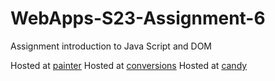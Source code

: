 
# WebApps-S23-Assignment-6
Assignment introduction to Java Script and DOM

Hosted at [painter](https://44-563-web-apps-s23.github.io/44563-webapps-s23-assignment6-anudeepyalamanchi/painter.html)
Hosted at [conversions](https://44-563-web-apps-s23.github.io/44563-webapps-s23-assignment6-anudeepyalamanchi/conversions.html)
Hosted at [candy](https://44-563-web-apps-s23.github.io/44563-webapps-s23-assignment6-anudeepyalamanchi/candy.html)
